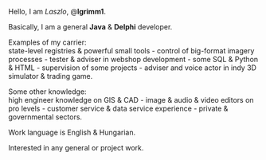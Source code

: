 <p>Hello, I am <i>Laszlo</i>, @<b>lgrimm1</b>.</p>
<p>Basically, I am a general <b>Java</b> & <b>Delphi</b> developer.</p>
<p>Examples of my carrier:<br>
state-level registries & powerful small tools - control of big-format imagery processes - tester & adviser in webshop development - some SQL & Python & HTML - supervision of some projects - adviser and voice actor in indy 3D simulator & trading game.</p>
<p>Some other knowledge:<br>
high engineer knowledge on GIS & CAD - image & audio & video editors on pro levels - customer service & data service experience - private & governmental sectors.</p>
<p>Work language is English & Hungarian.</p>
<p>Interested in any general or project work.</p>

<!---
- 👋 Hi, I’m @lgrimm1
- 👀 I’m interested in ...
- 🌱 I’m currently learning ...
- 💞️ I’m looking to collaborate on ...
- 📫 How to reach me ...
--->

<!---
lgrimm1/lgrimm1 is a ✨ special ✨ repository because its `README.md` (this file) appears on your GitHub profile.
You can click the Preview link to take a look at your changes.
--->
